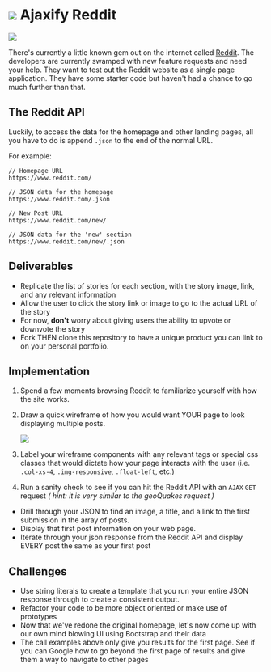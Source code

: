 # ![](https://ga-dash.s3.amazonaws.com/production/assets/logo-9f88ae6c9c3871690e33280fcf557f33.png) Ajaxify Reddit

![](https://media.giphy.com/media/SCrX9VvuCPYZ2/giphy-downsized-large.gif)

There's currently a little known gem out on the internet called [Reddit](https://www.reddit.com). The developers are currently swamped with new feature requests and need your help. They want to test out the Reddit website as a single page application. They have some starter code but haven't had a chance to go much further than that.

## The Reddit API

Luckily, to access the data for the homepage and other landing pages, all you have to do is append `.json` to the end of the normal URL.

For example:

```
// Homepage URL
https://www.reddit.com/

// JSON data for the homepage
https://www.reddit.com/.json
```

```
// New Post URL
https://www.reddit.com/new/

// JSON data for the 'new' section
https://www.reddit.com/new/.json
```

## Deliverables

- Replicate the list of stories for each section, with the story image, link, and any relevant information
- Allow the user to click the story link or image to go to the actual URL of the story
- For now, **don't** worry about giving users the ability to upvote or downvote the story
- Fork THEN clone this repository to have a unique product you can link to on your personal portfolio.

## Implementation
1. Spend a few moments browsing Reddit to familiarize yourself with how the site works.
2. Draw a quick wireframe of how you would want YOUR page to look displaying multiple posts.

	![](https://cloud.githubusercontent.com/assets/4304660/25999913/7f4425b0-36ec-11e7-82dc-de417ca95dac.png)

3. Label your wireframe components with any relevant tags or special css classes that would dictate how your page interacts with the user (i.e. `.col-xs-4`, `.img-responsive`, `.float-left`, etc.)
4. Run a sanity check to see if you can hit the Reddit API with an `AJAX` `GET` request *( hint: it is very similar to the geoQuakes request )*
- Drill through your JSON to find an image, a title, and a link to the first submission in the array of posts.
- Display that first post information on your web page.  
- Iterate through your json response from the Reddit API and display EVERY post the same as your first post


## Challenges

- Use string literals to create a template that you run your entire JSON response through to create a consistent output.
- Refactor your code to be more object oriented or make use of prototypes
- Now that we've redone the original homepage, let's now come up with our own mind blowing UI using Bootstrap and their data
- The call examples above only give you results for the first page. See if you can Google how to go beyond the first page of results and give them a way to navigate to other pages
